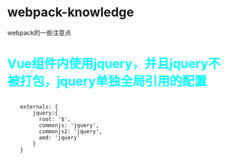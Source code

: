 # webpack-knowledge
webpack的一些注意点

# <font color="#00ffff">Vue组件内使用jquery，并且jquery不被打包，jquery单独全局引用的配置</font>
<pre>
<code>
    externals: {
        jquery:{
          root: '$',
          commonjs: 'jquery',
          commonjs2: 'jquery',
          amd: 'jquery'
        }
    }
</code>
</pre>

